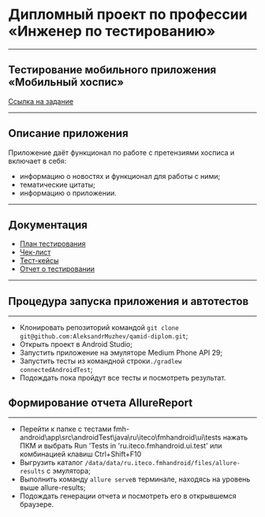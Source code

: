 # Дипломный проект по профессии «Инженер по тестированию»

---

## Тестирование мобильного приложения «Мобильный хоспис»

[Ссылка на задание](https://github.com/netology-code/qamid-diplom)

---

## Описание приложения

Приложение даёт функционал по работе с претензиями хосписа и включает в себя:

- информацию о новостях и функционал для работы с ними;
- тематические цитаты;
- информацию о приложении.

---

## Документация

- [План тестирования](https://github.com/AleksandrMuzhev/qamid-diplom/blob/main/documents/Plan.md)
- [Чек-лист](https://github.com/AleksandrMuzhev/qamid-diplom/blob/main/documents/Check.xlsx)
- [Тест-кейсы](https://github.com/AleksandrMuzhev/qamid-diplom/blob/main/documents/Cases.xlsx)
- [Отчет о тестировании](https://github.com/AleksandrMuzhev/qamid-diplom/blob/main/documents/Result.md)

---

## Процедура запуска приложения и автотестов

---

- Клонировать репозиторий командой `git clone git@github.com:AleksandrMuzhev/qamid-diplom.git`;
- Открыть проект в Android Studio;
- Запустить приложение на эмуляторе Medium Phone API 29;
- Запустить тесты из командной строки`./gradlew connectedAndroidTest`;
- Подождать пока пройдут все тесты и посмотреть результат.

## Формирование отчета AllureReport

---

- Перейти к папке с тестами fmh-android\app\src\androidTest\java\ru\iteco\fmhandroid\ui\tests нажать ПКМ и выбрать Run 'Tests in 'ru.iteco.fmhandroid.ui.test' или комбинацией клавиш Ctrl+Shift+F10
- Выгрузить каталог `/data/data/ru.iteco.fmhandroid/files/allure-results` с эмулятора;
- Выполнить команду `allure serve`в терминале, находясь на уровень выше allure-results;
- Подождать генерации отчета и посмотреть его в открывшемся браузере.
